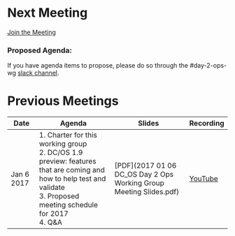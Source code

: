 # Next Meeting
[Join the Meeting](https://zoom.us/j/5214852707)

### Proposed Agenda:

If you have agenda items to propose, please do so through the #day-2-ops-wg [slack channel](http://chat.dcos.io/).

# Previous Meetings

| Date | Agenda | Slides | Recording |
|------|--------|--------|-----------|
| Jan 6 2017 | 1. Charter for this working group <br> 2. DC/OS 1.9 preview: features that are coming and how to help test and validate <br> 3. Proposed meeting schedule for 2017 <br> 4. Q&A | [PDF](2017 01 06 DC_OS Day 2 Ops Working Group Meeting Slides.pdf) | [YouTube](https://www.youtube.com/watch?v=KlquL3ELpVs) |
